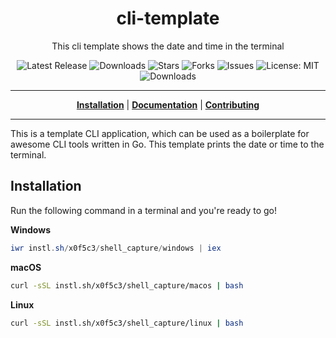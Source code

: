 <h1 align="center">cli-template</h1>
<p align="center">This cli template shows the date and time in the terminal</p>

<p align="center">

<a style="text-decoration: none" href="https://github.com/x0f5c3/shell_capture/releases">
<img src="https://img.shields.io/github/v/release/x0f5c3/shell_capture?style=flat-square" alt="Latest Release">
</a>

<a style="text-decoration: none" href="https://github.com/x0f5c3/shell_capture/releases">
<img src="https://img.shields.io/github/downloads/x0f5c3/shell_capture/total.svg?style=flat-square" alt="Downloads">
</a>

<a style="text-decoration: none" href="https://github.com/x0f5c3/shell_capture/stargazers">
<img src="https://img.shields.io/github/stars/x0f5c3/shell_capture.svg?style=flat-square" alt="Stars">
</a>

<a style="text-decoration: none" href="https://github.com/x0f5c3/shell_capture/fork">
<img src="https://img.shields.io/github/forks/x0f5c3/shell_capture.svg?style=flat-square" alt="Forks">
</a>

<a style="text-decoration: none" href="https://github.com/x0f5c3/shell_capture/issues">
<img src="https://img.shields.io/github/issues/x0f5c3/shell_capture.svg?style=flat-square" alt="Issues">
</a>

<a style="text-decoration: none" href="https://opensource.org/licenses/MIT">
<img src="https://img.shields.io/badge/License-MIT-yellow.svg?style=flat-square" alt="License: MIT">
</a>

<br/>

<a style="text-decoration: none" href="https://github.com/x0f5c3/shell_capture/releases">
<img src="https://img.shields.io/badge/platform-windows%20%7C%20macos%20%7C%20linux-informational?style=for-the-badge" alt="Downloads">
</a>

<br/>

</p>

----

<p align="center">
<strong><a href="https://x0f5c3.github.io/shell_capture/#/installation">Installation</a></strong>
|
<strong><a href="https://x0f5c3.github.io/shell_capture/#/docs">Documentation</a></strong>
|
<strong><a href="https://x0f5c3.github.io/shell_capture/#/CONTRIBUTING">Contributing</a></strong>
</p>

----

This is a template CLI application, which can be used as a boilerplate for awesome CLI tools written in Go.
This template prints the date or time to the terminal.

## Installation

Run the following command in a terminal and you're ready to go!

**Windows**
```powershell
iwr instl.sh/x0f5c3/shell_capture/windows | iex
```

**macOS**
```bash
curl -sSL instl.sh/x0f5c3/shell_capture/macos | bash
```

**Linux**
```bash
curl -sSL instl.sh/x0f5c3/shell_capture/linux | bash
```
